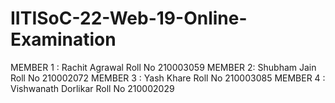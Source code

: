 # IITISoC-22-Web-19-Online-Examination
MEMBER 1 : Rachit Agrawal 
Roll No 210003059
MEMBER 2: Shubham Jain  
Roll No 210002072
MEMBER 3 : Yash Khare
Roll No 210003085
MEMBER 4 : Vishwanath Dorlikar
Roll No 210002029

